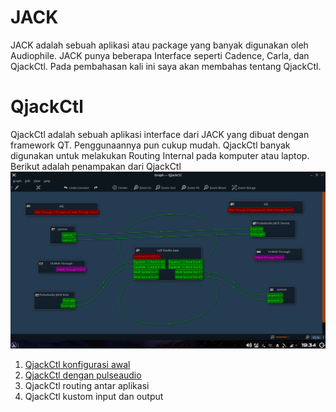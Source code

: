 # JACK

JACK adalah sebuah aplikasi atau package yang banyak digunakan oleh Audiophile. JACK punya beberapa Interface seperti Cadence, Carla, dan QjackCtl. Pada pembahasan kali ini saya akan membahas tentang QjackCtl.

# QjackCtl

QjackCtl adalah sebuah aplikasi interface dari JACK yang dibuat dengan framework QT.
Penggunaannya pun cukup mudah. QjackCtl banyak digunakan untuk melakukan Routing Internal pada komputer atau laptop. Berikut adalah penampakan dari QjackCtl  
![QjackCtl routing pulseaudio dan Calf plugin](image/qjack-route2.png)

1. [QjackCtl konfigurasi awal](QjackCtl1.md)
2. [QjackCtl dengan pulseaudio](Jack_pulse.md)
3. QjackCtl routing antar aplikasi
4. QjackCtl kustom input dan output
